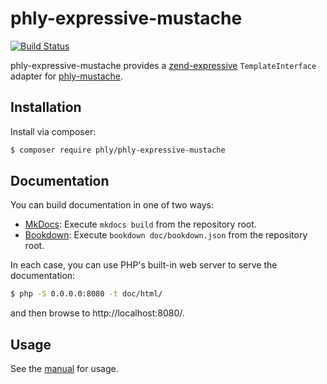 # phly-expressive-mustache

[![Build Status](https://secure.travis-ci.org/phly/phly-expressive-mustache.png?branch=develop)](http://travis-ci.org/phly/phly-expressive-mustache)

phly-expressive-mustache provides a [zend-expressive](http://zend-expressive.rtfd.org)
`TemplateInterface` adapter for [phly-mustache](https://github.com/phly/phly-mustache).

## Installation

Install via composer:

```bash
$ composer require phly/phly-expressive-mustache
```

## Documentation

You can build documentation in one of two ways:

- [MkDocs](http://www.mkdocs.org): Execute `mkdocs build` from the repository
  root.
- [Bookdown](http://bookdown.io): Execute `bookdown doc/bookdown.json` from the
  repository root.

In each case, you can use PHP's built-in web server to serve the documentation:

```bash
$ php -S 0.0.0.0:8080 -t doc/html/
```

and then browse to http://localhost:8080/.

## Usage

See the [manual](doc/book/usage.md) for usage.
